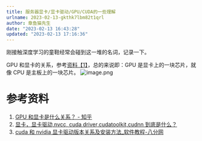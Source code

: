 ```yaml
---
title: 服务器显卡/显卡驱动/GPU/CUDA的一些理解
urlname: 2023-02-13-gkthk7lbm82t1qrl
author: 章鱼猫先生
date: "2023-02-13 16:43:28"
updated: "2023-02-13 17:16:36"
---
```


刚接触深度学习的童鞋经常会碰到这一堆的名词，记录一下。

GPU 和显卡的关系，参考[资料【1】](https://www.zhihu.com/question/28422454)，总的来说即：GPU 是显卡上的一块芯片，就像 CPU 是主板上的一块芯片。
![image.png](https://shub-1251708715.cos.ap-guangzhou.myqcloud.com/elog-cookbook-img/FnUNY7H8NF4mgHidyxhTLIe_C4QG.png)

# 参考资料

1.  [GPU 和显卡是什么关系？ - 知乎](https://www.zhihu.com/question/28422454)
2.  [显卡，显卡驱动,nvcc, cuda driver,cudatoolkit,cudnn 到底是什么？](https://zhuanlan.zhihu.com/p/91334380)
3.  [cuda 和 nvidia 显卡驱动版本关系及安装方法\_软件教程-八分网](http://www.8fe.com/jiaocheng/2376.html)
